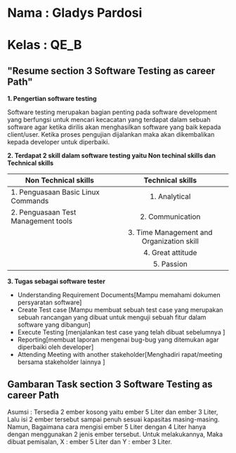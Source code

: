 # Nama : Gladys Pardosi
# Kelas : QE_B

## "Resume section 3 Software Testing as career Path"
  
**1. Pengertian software testing**

Software testing merupakan bagian penting pada software development yang  berfungsi untuk mencari kecacatan yang terdapat dalam sebuah software agar ketika dirilis akan menghasilkan software yang baik kepada client/user. Ketika proses pengujian dijalankan maka akan dikembalikan kepada developer untuk diperbaiki.

**2. Terdapat 2 skill dalam software testing yaitu Non techinal skills dan Technical skills**



| Non Technical skills  | Technical skills | 
| ----------- | :---------: 
| 1. Penguasaan Basic Linux Commands | 1. Analytical  | 
| 2. Penguasaan Test Management tools | 2. Communication|
| | 3. Time Management and Organization skill |
| |4. Great attitude |
| |5. Passion |

**3. Tugas sebagai software tester**

* Understanding Requirement Documents[Mampu memahami dokumen persyaratan software]
* Create Test case [Mampu membuat sebuah test case yang merupakan sebuah rancangan yang dibuat untuk menguji sebuah fitur dalam software yang dibangun]
* Execute Testing [menjalankan test case yang telah dibuat sebelumnya ]
* Reporting[membuat laporan mengenai bug-bug yang ditemukan agar diperbaiki oleh developer]
* Attending Meeting with another stakeholder[Menghadiri rapat/meeting bersama stakeholder lainnya ]

## Gambaran Task section 3 Software Testing as career Path


Asumsi : Tersedia 2 ember kosong yaitu ember 5 Liter dan ember 3 Liter, Lalu isi 2 ember tersebut sampai penuh sesuai kapasitas masing-masing. Namun, Bagaimana cara mengisi ember 5 Liter dengan 4 Liter hanya dengan menggunakan 2 jenis ember tersebut. Untuk melakukannya, Maka dibuat pemisalan, X : ember 5 Liter dan Y : ember 3 Liter.

